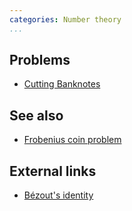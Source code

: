 ```yaml
---
categories: Number theory
...
```


## Problems
- [Cutting Banknotes](http://codeforces.com/gym/100506)

## See also
- [Frobenius coin problem]()

## External links
- [Bézout's identity](https://en.wikipedia.org/wiki/B%C3%A9zout%27s_identity)


